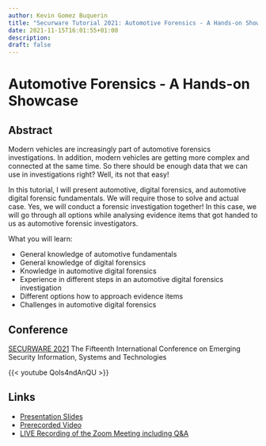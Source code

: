 ```yaml
---
author: Kevin Gomez Buquerin
title: "Securware Tutorial 2021: Automotive Forensics - A Hands-on Showcase"
date: 2021-11-15T16:01:55+01:00
description: 
draft: false
---
```


# Automotive Forensics - A Hands-on Showcase

## Abstract

Modern vehicles are increasingly part of automotive forensics investigations. In addition, modern vehicles are getting more complex and connected at the same time. So there should be enough data that we can use in investigations right? Well, its not that easy!

In this tutorial, I will present automotive, digital forensics, and automotive digital forensic fundamentals. We will require those to solve and actual case. Yes, we will conduct a forensic investigation together! In this case, we will go through all options while analysing evidence items that got handed to us as automotive forensic investigators.

What you will learn:

- General knowledge of automotive fundamentals
- General knowledge of digital forensics
- Knowledge in automotive digital forensics
- Experience in different steps in an automotive digital forensics investigation
- Different options how to approach evidence items
- Challenges in automotive digital forensics

## Conference

[SECURWARE 2021](https://www.iaria.org/conferences2021/SECURWARE21.html)
The Fifteenth International Conference on Emerging Security Information, Systems and Technologies

{{< youtube QoIs4ndAnQU >}}

## Links

- [Presentation Slides](https://www.iaria.org/conferences2021/filesSECURWARE21/KevinGomezBuquerin_Tutorial_AutomotiveForensics.pdf)
- [Prerecorded Video](https://youtu.be/ZE2px-WDNnU)
- [LIVE Recording of the Zoom Meeting including Q&A](https://youtu.be/QoIs4ndAnQU)
